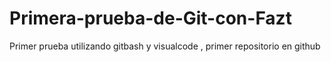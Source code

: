 # Primera-prueba-de-Git-con-Fazt
Primer prueba utilizando gitbash y visualcode , primer repositorio en github
